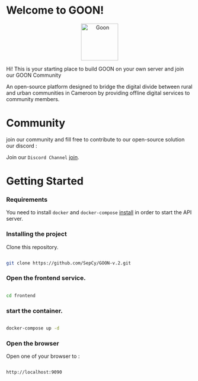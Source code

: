 # Welcome to GOON!

<p  align="center">
<img  src="https://avatars.githubusercontent.com/u/116578301?s=200&v=4"  width="100"  alt="Goon"  /></p>
Hi! 
This is your starting place to build GOON on your own server and join our GOON Community

An open-source platform designed to bridge the digital divide between rural and urban communities in Cameroon by providing offline digital services to community members.

# Community

join our community and fill free to contribute to our open-source solution
our discord :

Join our `Discord Channel` [join](https://discord.gg/vNNsKGZN).

# Getting Started

### Requirements

You need to install `docker` and `docker-compose` [install](https://docs.docker.com/engine/install/ "https://docs.docker.com/engine/install/") in order to start the API server.

### Installing the project

Clone this repository.

```bash

git clone https://github.com/SepCy/GOON-v.2.git

```

### Open the frontend service.

```bash

cd frontend

```

### start the container.

```bash

docker-compose up -d

```

### Open the browser

Open one of your browser to :

```bash

http://localhost:9090

```
